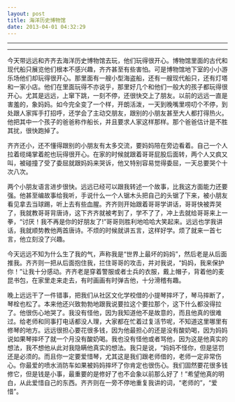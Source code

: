 ```yaml
---
layout: post
title: 海洋历史博物馆
date: 2013-04-01 04:32:29
---
```


<meta http-equiv='Content-Type' content='text/html; charset=utf-8' />

---

---

今天带远远和齐齐去海洋历史博物馆去玩，他们玩得很开心。博物馆里面的古代和现代船只展览他们根本不感兴趣，齐齐甚至有些害怕。可是博物馆地下室的小小游乐场他们却玩得很开心。那里面有一艘小型海盗船，还有一艘现代船只，还有灯塔和一家小店。他们在里面玩得不亦说乎，那里好几个和他们一般大的孩子都玩得很开心。尤其是远远，上窜下跳，一刻不停，还很快交上了朋友。以前的远远一直是害羞的，象妈妈。如今完全变了一个样，开朗活泼，一天到晚嘴里唠叨个不停，到处跟人家挥手打招呼，还学会了主动交朋友，跟别的小朋友甚至大人都打得热火。他把其中一个孩子的爸爸称作船长，并且要求人家这样那样。那个爸爸估计是不胜其扰，很快跑掉了。

齐齐还小，还不懂得跟别的小朋友有太多交流，要妈妈陪在旁边看着。自己一个人拉着缆绳掌着舵也玩得很开心。在家的时候就跟着哥哥屁股后面转，两个人又疯又叫，被碰撞了受了委屈就跟妈妈来哭诉，他又特别容易觉得委屈，一天总要哭个十次八次。


两个小朋友语言进步很快。远远已经可以跟我转述一个故事，比我这方面能力还要强。他甚至编故事给我听，手说什么一个人锯木头把自己的头锯了下来，被小朋友看见拿去当球踢，听上去有些血腥。齐齐则开始跟着哥哥学讲话，哥哥快被弄哭了，我就教哥哥背唐诗，这下齐齐就被考到了，学不了了，冲上去就给哥哥来上一拳，“讨厌！我不再是你的好朋友了!”哥哥则胜利地哈哈大笑起来。远远也学我讲话，我就顺势教他两首唐诗。不烦的时候就讲五言，这样好学。烦了就来一首七言，他立刻没了兴趣。


今天远远不知为什么生了我的气，声称我是“世界上最坏的妈妈”，然后老是从后面推我。齐齐则一把从后面抱住我，拦住哥哥的攻击，并对我说，“妈妈，我来保护你！”让我十分感动。齐齐老是穿着警服或者士兵的衣服，戴上帽子，背着他的麦昆书包，在家里走来走去，有时画画有时弹吉他，十分滑稽有趣。



晚上远远干了一件错事，把我们从社区文化学校借的小提琴摔坏了，琴马摔断了，琴栓也松了。本来他还兴致勃勃地跟我说要拉这个要拉那个，这下什么都没得拉了。他很伤心地哭了。我没有怪他，因为我知道他不是故意的，而且他真的很难过。给老师和同事打电话都没人理，大家都在忙着过复活节呢，不知道这里哪里有修琴的地方。远远很担心要花很多钱，因为他最担心的还是没有酸奶喝，因为妈妈说如果琴摔坏了就一个月没有酸奶喝。我也没有怪他或者骂他，因为这是他真实的想法，我不想他从此对我隐瞒他真实的想法。我只是说，“妈妈不怪你，但是惩罚还是必须的。而且你一定要爱惜琴，尤其这是我们跟老师借的，老师一定非常伤心。你最爱的喷水消防车如果被妈妈摔坏了你肯定也很伤心。我们固然要花很多钱修它，但是钱是小事，最重要的是修好了也不会象以前那么好了！”希望他真的明白，从此爱惜自己的东西。齐齐则在一旁不停地重复我讲的词，“老师的”，“爱惜”。


